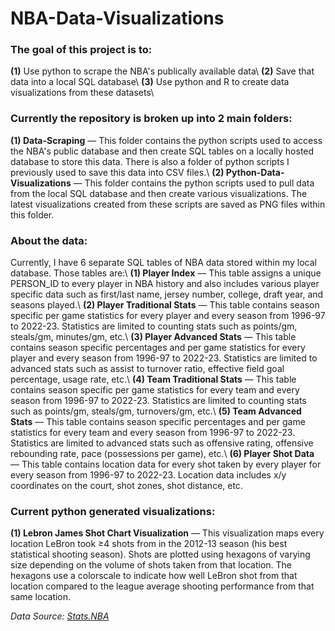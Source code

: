 # NBA-Data-Visualizations

<h3>The goal of this project is to:</h3>
<b>(1)</b> Use python to scrape the NBA's publically available data\
<b>(2)</b> Save that data into a local SQL database\
<b>(3)</b> Use python and R to create data visualizations from these datasets\

<h3>Currently the repository is broken up into 2 main folders:</h3>
<b>(1) Data-Scraping</b> — This folder contains the python scripts used to access the NBA's public database and then create SQL tables on a locally hosted database to store this data. There is also a folder of python scripts I previously used to save this data into CSV files.\
<b>(2) Python-Data-Visualizations</b> — This folder contains the python scripts used to pull data from the local SQL database and then create various visualizations. The latest visualizations created from these scripts are saved as PNG files within this folder.


<h3>About the data:</h3>
Currently, I have 6 separate SQL tables of NBA data stored within my local database. Those tables are:\
<b>(1) Player Index</b> — This table assigns a unique PERSON_ID to every player in NBA history and also includes various player specific data such as first/last name, jersey number, college, draft year, and seasons played.\
<b>(2) Player Traditional Stats</b> — This table contains season specific per game statistics for every player and every season from 1996-97 to 2022-23. Statistics are limited to counting stats such as points/gm, steals/gm, minutes/gm, etc.\
<b>(3) Player Advanced Stats</b> — This table contains season specific percentages and per game statistics for every player and every season from 1996-97 to 2022-23. Statistics are limited to advanced stats such as assist to turnover ratio, effective field goal percentage, usage rate, etc.\
<b>(4) Team Traditional Stats</b> — This table contains season specific per game statistics for every team and every season from 1996-97 to 2022-23. Statistics are limited to counting stats such as points/gm, steals/gm, turnovers/gm, etc.\
<b>(5) Team Advanced Stats</b> — This table contains season specific percentages and per game statistics for every team and every season from 1996-97 to 2022-23. Statistics are limited to advanced stats such as offensive rating, offensive rebounding rate, pace (possessions per game), etc.\
<b>(6) Player Shot Data</b> — This table contains location data for every shot taken by every player for every season from 1996-97 to 2022-23. Location data includes x/y coordinates on the court, shot zones, shot distance, etc.

<h3>Current python generated visualizations:</h3>
<b>(1) Lebron James Shot Chart Visualization</b> — This visualization maps every location LeBron took ≥4 shots from in the 2012-13 season (his best statistical shooting season). Shots are plotted using hexagons of varying size depending on the volume of shots taken from that location. The hexagons use a colorscale to indicate how well LeBron shot from that location compared to the league average shooting performance from that same location.<br>


<i>Data Source: <a href="https://stats.nba.com/" target="_blank">Stats.NBA</a></i>
